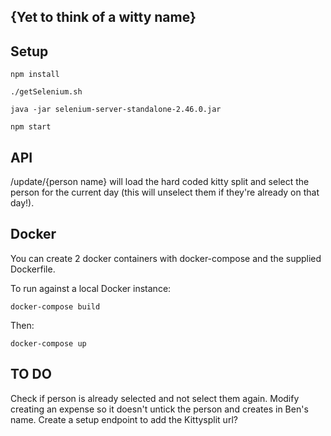 ## {Yet to think of a witty name}

## Setup

`
npm install
`

`
./getSelenium.sh
`

`
java -jar selenium-server-standalone-2.46.0.jar
`

`
npm start
`

## API
/update/{person name} will load the hard coded kitty split and select the person for the current day (this will unselect them if they're already on that day!).

## Docker

You can create 2 docker containers with docker-compose and the supplied Dockerfile.

To run against a local Docker instance:

`
docker-compose build
`

Then:

`docker-compose up
`

## TO DO

Check if person is already selected and not select them again.
Modify creating an expense so it doesn't untick the person and creates in Ben's name.
Create a setup endpoint to add the Kittysplit url?